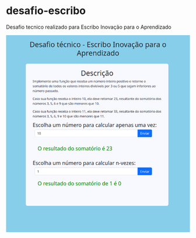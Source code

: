 # desafio-escribo
Desafio tecnico realizado para Escribo Inovação para o Aprendizado

![imagem da implementação](https://github.com/djmjm/desafio-escribo/blob/main/image.png?raw=true)
